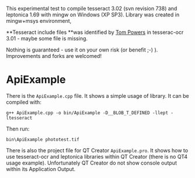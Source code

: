 This experimental test to compile tesseract 3.02 (svn revision 738) and leptonica 1.69 with mingw on Windows (XP SP3).
Library was created in mingw+msys environment,

**Tesseract include files **was identified by [Tom Powers](http://groups.google.com/group/tesseract-dev/msg/a59952174f78c000) in tesserac-ocr 3.01 - maybe some file is missing.

Nothing is guaranteed - use it on your own risk (or benefit ;-) ).
Improvements and forks are welcomed!


ApiExample
=======

There is the `ApiExample.cpp` file. It shows a simple usage of library. It can be compiled with:

   ``g++ ApiExample.cpp -o bin/ApiExample -D__BLOB_T_DEFINED -llept -ltesseract``

Then run:

   ``bin\ApiExample phototest.tif``

There is also the project file for QT Creator `ApiExample.pro`. It shows how to use tesseract-ocr and leptonica libraries within QT Creator (there is no QT4 usage example). Unfortunately QT Creator do not show console output within its Application Output.